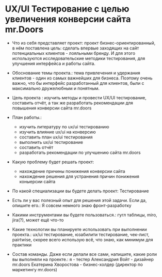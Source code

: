 # UX/UI Тестирование с целью увеличения конверсии сайта mr.Doors

- Что из себя представляет проект: проект бизнес-ориентированный, в нём поставлена цель: сделать впервые заходящих на сайт потенциальных клиентов - лояльными бренду. И для этого используются исследовательские методики тестирования, для улучшения интерфейса и работы сайта.

- Обоснование темы проекта.: тема привлечения и удержания клиентов - один из самых важнейших для бизнеса. Поэтому очень важно, что бы интерфейс разработанный для клиентов, были с максимально дружелюбным и понятным. 

- Цель проекта : изучить методы и провести UX/UI тестирование, составить отчёт, а так же разработать рекомендации для повышения конверсии сайта mr.doors

- План работы.:
    - изучить литературу по ux/ui тестированию
    - изучить влияние ux/ui на конверсию
    - составить план ux/ui тестирования
    - выполнить ux/ui тестирование
    - составить отчёт
    - разработать рекомендации по улучшению сайта mr.doors

- Какую проблему будет решать проект: 
    - нахождение причины понижения конверсии сайта
    - нахождение решения для устранения причин понижения коныерсии сайта

- По какой специализации вы будете делать проект: Тестирование

- Есть ли у вас полезный опыт для решения этой задачи. Если да, опишите его.: Я совсем немного знаю фронт-разработку

- Какими инструментами вы будете пользоваться.: гугл таблицы, miro, jira(?), может ещё что-то

- Какие технологии вы планируете использовать при выполнении проекта.: ux/ui тестирование, юзабилити тестирование, чек-лист, pairtwise, скорее всего использую всё, что знаю, как минимум для практики

- Состав команды. Даже если делали все сами, напишите, какие роли вы
выполняли на проекте.:
я - тестер
Александрия Войт - дизайнер mr.doors
Екатерина Хворостова - бизнес-холдер (директор по маркетингу mr.doors)